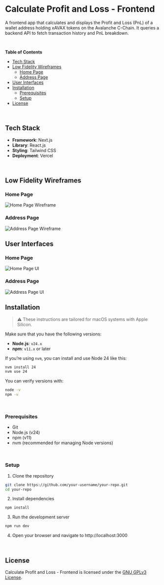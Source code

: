 # Calculate Profit and Loss - Frontend

A frontend app that calculates and displays the Profit and Loss (PnL) of a wallet address holding xAVAX tokens on the Avalanche C-Chain. It queries a backend API to fetch transaction history and PnL breakdown.

<br />

**Table of Contents**

- [Tech Stack](#tech-stack)
- [Low Fidelity Wireframes](#low-fidelity-wireframes)
    - [Home Page](#home-page)
    - [Address Page](#address-page)
- [User Interfaces](#user-interfaces)
- [Installation](#installation)
  - [Prerequisites](#prerequisites)
  - [Setup](#setup)
- [License](#license)

<br />

## Tech Stack

- **Framework**: Next.js
- **Library**: React.js
- **Styling**: Tailwind CSS
- **Deployment**: Vercel

<br />

## Low Fidelity Wireframes

### Home Page

<img src="wireframes/home_page.png" alt="Home Page Wireframe" />

<br />

### Address Page

<img src="wireframes/address_page.png" alt="Address Page Wireframe" />

<br />

## User Interfaces

### Home Page

<img src="screenshots/home_page.png" alt="Home Page UI" />

<br />

### Address Page

<img src="screenshots/address_page.png" alt="Address Page UI" />

<br />

## Installation

> ⚠️ These instructions are tailored for macOS systems with Apple Silicon.

Make sure that you have the following versions:

- **Node.js**: `v24.x`
- **npm**: `v11.x` or later

If you’re using `nvm`, you can install and use Node 24 like this:

```bash
nvm install 24
nvm use 24
```

You can verify versions with:

```bash
node -v
npm -v
```

<br />

### Prerequisites

- Git
- Node.js (v24)
- npm (v11)
- nvm (recommended for managing Node versions)

<br />

### Setup

1. Clone the repository

  ```bash
  git clone https://github.com/your-username/your-repo.git
  cd your-repo
  ```

2. Install dependencies

  ```bash
  npm install
  ```

3. Run the development server

  ```bash
  npm run dev
  ```
4. Open your browser and navigate to http://localhost:3000

<br />

## License

Calculate Profit and Loss - Frontend is licensed under the [GNU GPLv3 License](LICENSE).
